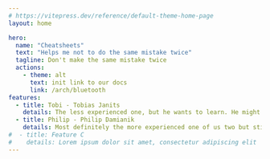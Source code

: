 ```yaml
---
# https://vitepress.dev/reference/default-theme-home-page
layout: home

hero:
  name: "Cheatsheets"
  text: "Helps me not to do the same mistake twice"
  tagline: Don't make the same mistake twice
  actions:
    - theme: alt
      text: init link to our docs
      link: /arch/bluetooth
features:
  - title: Tobi - Tobias Janits
    details: The less experienced one, but he wants to learn. He might not always have paid attention in school but got the spirit to become a good developer and expand his knowledge in verious topics.
  - title: Philip - Philip Damianik
    details: Most definitely the more experienced one of us two but still has a lot to learn. He is the unpaid lector and assistend for his teammate and started studying software-development a year ealier than Tobi.
#  - title: Feature C
#    details: Lorem ipsum dolor sit amet, consectetur adipiscing elit
---
```


